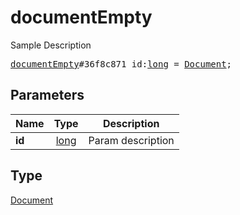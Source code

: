 # documentEmpty

Sample Description

<pre>
<a href="../constructor/documentEmpty.md">documentEmpty</a>#36f8c871 id:<a href="../type/long.md">long</a> = <a href="../type/Document.md">Document</a>;
</pre>

## Parameters

| Name | Type | Description |
|------|:----:|-------------|
| **id** | [long](../type/long.md) | Param description |

## Type

[Document](../type/Document.md)
